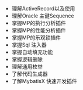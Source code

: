 - 理解ActiveRecord以及使用
- 理解Oracle 主键Sequence
- 掌握MP的执行分析插件
- 掌握MP的性能分析插件
- 掌握MP的乐观锁插件
- 掌握Sql 注入器
- 掌握自动填充功能
- 掌握逻辑删除
- 理解通用枚举
- 了解代码生成器
- 了解MybatisX 快速开发插件